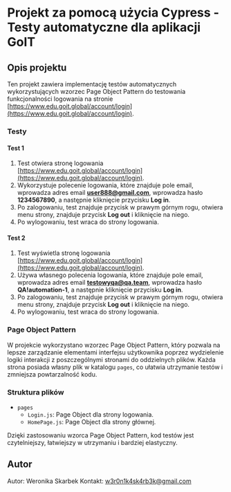 # Projekt za pomocą użycia Cypress - Testy automatyczne dla aplikacji GoIT

## Opis projektu

Ten projekt zawiera implementację testów automatycznych wykorzystujących wzorzec Page Object Pattern do testowania funkcjonalności logowania na stronie [https://www.edu.goit.global/account/login](https://www.edu.goit.global/account/login).

### Testy

#### Test 1

1. Test otwiera stronę logowania [https://www.edu.goit.global/account/login](https://www.edu.goit.global/account/login).
2. Wykorzystuje polecenie logowania, które znajduje pole email, wprowadza adres email **[user888@gmail.com](mailto:user888@gmail.com)**, wprowadza hasło **1234567890**, a następnie kliknięcie przycisku **Log in**.
3. Po zalogowaniu, test znajduje przycisk w prawym górnym rogu, otwiera menu strony, znajduje przycisk **Log out** i kliknięcie na niego.
4. Po wylogowaniu, test wraca do strony logowania.

#### Test 2

1. Test wyświetla stronę logowania [https://www.edu.goit.global/account/login](https://www.edu.goit.global/account/login).
2. Używa własnego polecenia logowania, które znajduje pole email, wprowadza adres email **testowyqa@qa.team**, wprowadza hasło **QA!automation-1**, a następnie kliknięcie przycisku **Log in**.
3. Po zalogowaniu, test znajduje przycisk w prawym górnym rogu, otwiera menu strony, znajduje przycisk **Log out** i kliknięcie na niego.
4. Po wylogowaniu, test wraca do strony logowania.

### Page Object Pattern

W projekcie wykorzystano wzorzec Page Object Pattern, który pozwala na lepsze zarządzanie elementami interfejsu użytkownika poprzez wydzielenie logiki interakcji z poszczególnymi stronami do oddzielnych plików. Każda strona posiada własny plik w katalogu `pages`, co ułatwia utrzymanie testów i zmniejsza powtarzalność kodu.

### Struktura plików

- `pages`
  - `Login.js`: Page Object dla strony logowania.
  - `HomePage.js`: Page Object dla strony głównej.

Dzięki zastosowaniu wzorca Page Object Pattern, kod testów jest czytelniejszy, łatwiejszy w utrzymaniu i bardziej elastyczny.

## Autor
Autor: Weronika Skarbek
Kontakt: w3r0n1k4sk4rb3k@gmail.com

